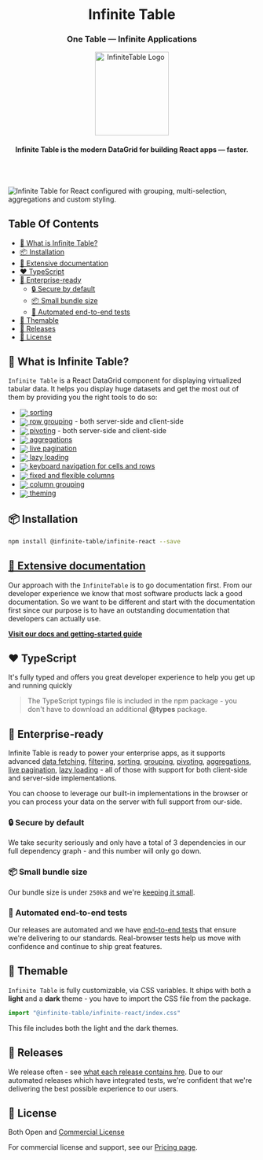 <div align="center">
<h1>
<b>Infinite Table</b>
</h1>
<h3>One Table — Infinite Applications</h3>
  <a href="https://infinite-table.com">
    <img width="150px" height="170px" alt="InfiniteTable Logo" src="https://infinite-table.com/logo-infinite.svg" />
  </a>
<h4 >Infinite Table is the modern DataGrid for building React apps — faster.</h4>
<br />
<br />
</div>

![Infinite Table for React configured with grouping, multi-selection, aggregations and custom styling.](https://infinite-table.com/full-demo-image.png "Infinite Table demo")


## Table Of Contents
<!-- START doctoc generated TOC please keep comment here to allow auto update -->
<!-- DON'T EDIT THIS SECTION, INSTEAD RE-RUN doctoc TO UPDATE -->

- [🤔 What is Infinite Table?](#-what-is-infinite-table)
- [📦 Installation](#-installation)
- [📄 Extensive documentation](#-extensive-documentation)
- [❤️ TypeScript](#-typescript)
- [🏢 Enterprise-ready](#-enterprise-ready)
  - [🔒 Secure by default](#-secure-by-default)
  - [📦 Small bundle size](#-small-bundle-size)
  - [🧪 Automated end-to-end tests](#-automated-end-to-end-tests)
- [🎨 Themable](#-themable)
- [🚀 Releases](#-releases)
- [📑 License](#-license)

<!-- END doctoc generated TOC please keep comment here to allow auto update -->


## 🤔 What is Infinite Table?

`Infinite Table` is a React DataGrid component for displaying virtualized tabular data. It helps you display huge datasets and get the most out of them by providing you the right tools to do so: 

* [<img src="https://infinite-table.com/icons/sorting.svg" align="center" />
 sorting](https://infinite-table.com/docs/latest/learn/working-with-data/sorting)
* [<img src="https://infinite-table.com/icons/row-grouping.svg" align="center" />
 row grouping](https://infinite-table.com/docs/latest/learn/grouping-and-pivoting/grouping-rows) - both server-side and client-side
* [<img src="https://infinite-table.com/icons/pivoting.svg" align="center" />
 pivoting](https://infinite-table.com/docs/latest/learn/grouping-and-pivoting/pivoting/overview) - both server-side and client-side
* [<img src="https://infinite-table.com/icons/aggregations.svg" align="center" />
 aggregations](https://infinite-table.com/docs/latest/learn/grouping-and-pivoting/grouping-rows#aggregations)
* [<img src="https://infinite-table.com/icons/live-pagination.svg" align="center" />
 live pagination](https://infinite-table.com/docs/latest/learn/working-with-data/live-pagination)
* [<img src="https://infinite-table.com/icons/lazy-loading.svg" align="center" />
 lazy loading](https://infinite-table.com/docs/latest/learn/working-with-data/lazy-loading)
* [<img src="https://infinite-table.com/icons/keyboard-navigation.svg" align="center" />
 keyboard navigation for cells and rows](https://infinite-table.com/docs/latest/learn/keyboard-navigation/navigating-cells)
* [<img src="https://infinite-table.com/icons/fixed-flex-cols.svg" align="center" />
 fixed and flexible columns](https://infinite-table.com/docs/latest/learn/columns/fixed-and-flexible-size)
* [<img src="https://infinite-table.com/icons/column-grouping.svg" align="center" />
 column grouping](https://infinite-table.com/docs/latest/learn/column-groups)
* [<img src="https://infinite-table.com/icons/theming.svg" align="center" />
 theming](https://infinite-table.com/docs/latest/learn/theming)

<!-- * [🗃 filtering](https://infinite-table.com/docs/latest/learn/filtering) -->


## 📦 Installation

```bash
npm install @infinite-table/infinite-react --save
```

## [📄 Extensive documentation](https://infinite-table.com/docs)

Our approach with the `InfiniteTable` is to go documentation first. From our developer experience we know that most software products lack a good documentation. So we want to be different and start with the documentation first since our purpose is to have an outstanding documentation that developers can actually use.

**[Visit our docs and getting-started guide](https://infinite-table.com/docs)**

## ❤️ TypeScript

It's fully typed and offers you great developer experience to help you get up and running quickly

> The TypeScript typings file is included in the npm package - you don't have to download an additional **@types** package.

## 🏢 Enterprise-ready

Infinite Table is ready to power your enterprise apps, as it supports advanced [data fetching](https://infinite-table.com/docs/learn/working-with-data#data-loading-strategies), [filtering](https://infinite-table.com/docs/learn/filtering), [sorting](https://infinite-table.com/docs/learn/working-with-data/sorting), [grouping](https://infinite-table.com/docs/learn/grouping-and-pivoting/grouping-rows), [pivoting](https://infinite-table.com/docs/learn/grouping-and-pivoting/pivoting/overview), [aggregations](https://infinite-table.com/docs/learn/grouping-and-pivoting/group-aggregations), [live pagination](https://infinite-table.com/docs/learn/working-with-data/live-pagination), [lazy loading](https://infinite-table.com/docs/learn/working-with-data/lazy-loading) - all of those with support for both client-side and server-side implementations.

You can choose to leverage our built-in implementations in the browser or you can process your data on the server with full support from our-side.

### 🔒 Secure by default

We take security seriously and only have a total of 3 dependencies in our full dependency graph - and this number will only go down.

### 📦 Small bundle size

Our bundle size is under `250kB` and we're [keeping it small](https://bundlephobia.com/package/@infinite-table/infinite-react).

### 🧪 Automated end-to-end tests

Our releases are automated and we have [end-to-end tests](https://github.com/infinite-table/infinite-react/tree/master/source/examples/src/pages/tests) that ensure we're delivering to our standards. Real-browser tests help us move with confidence and continue to ship great features.


## 🎨 Themable

`Infinite Table` is fully customizable, via CSS variables. It ships with both a **light** and a **dark** theme - you have to import the CSS file from the package.

```js
import "@infinite-table/infinite-react/index.css"
```

This file includes both the light and the dark themes.

## 🚀 Releases

We release often - see [what each release contains hre](https://infinite-table.com/docs/releases). Due to our automated releases which have integrated tests, we're confident that we're delivering the best possible experience to our users.

## 📑 License 

Both Open and [Commercial License](https://infinite-table.com/eula)

For commercial license and support, see our [Pricing page](https://infinite-table.com/pricing).
